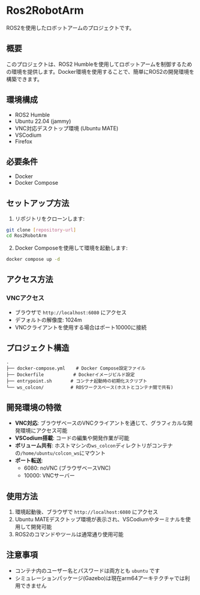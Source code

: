 # Ros2RobotArm

ROS2を使用したロボットアームのプロジェクトです。

## 概要

このプロジェクトは、ROS2 Humbleを使用してロボットアームを制御するための環境を提供します。Docker環境を使用することで、簡単にROS2の開発環境を構築できます。

## 環境構成

- ROS2 Humble
- Ubuntu 22.04 (jammy)
- VNC対応デスクトップ環境 (Ubuntu MATE)
- VSCodium
- Firefox

## 必要条件

- Docker
- Docker Compose

## セットアップ方法

1. リポジトリをクローンします:
```bash
git clone [repository-url]
cd Ros2RobotArm
```

2. Docker Composeを使用して環境を起動します:
```bash
docker compose up -d
```

## アクセス方法

### VNCアクセス
- ブラウザで `http://localhost:6080` にアクセス
- デフォルトの解像度: 1024m
- VNCクライアントを使用する場合はポート10000に接続

## プロジェクト構造

```
.
├── docker-compose.yml    # Docker Compose設定ファイル
├── Dockerfile           # Dockerイメージビルド設定
├── entrypoint.sh       # コンテナ起動時の初期化スクリプト
└── ws_colcon/          # ROSワークスペース(ホストとコンテナ間で共有)
```

## 開発環境の特徴

- **VNC対応**: ブラウザベースのVNCクライアントを通じて、グラフィカルな開発環境にアクセス可能
- **VSCodium搭載**: コードの編集や開発作業が可能
- **ボリューム共有**: ホストマシンの`ws_colcon`ディレクトリがコンテナの`/home/ubuntu/colcon_ws`にマウント
- **ポート転送**:
  - 6080: noVNC (ブラウザベースVNC)
  - 10000: VNCサーバー

## 使用方法

1. 環境起動後、ブラウザで `http://localhost:6080` にアクセス
2. Ubuntu MATEデスクトップ環境が表示され、VSCodiumやターミナルを使用して開発可能
3. ROS2のコマンドやツールは通常通り使用可能

## 注意事項

- コンテナ内のユーザー名とパスワードは両方とも `ubuntu` です
- シミュレーションパッケージ(Gazebo)は現在arm64アーキテクチャでは利用できません
